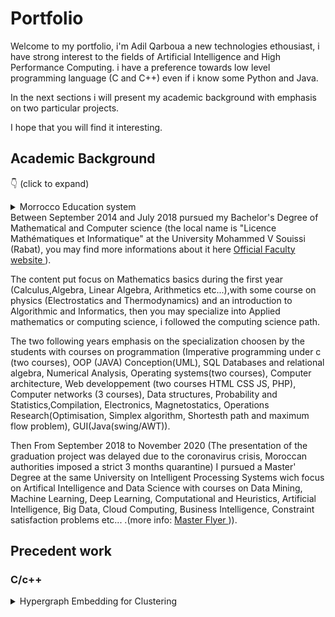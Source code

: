 # Portfolio
Welcome to my portfolio, i'm Adil Qarboua a new technologies ethousiast, i have strong interest to the fields of Artificial Intelligence and High Performance Computing.
i have a preference towards low level programming language (C and C++) even if i know some Python and Java.

In the next sections i will present my academic background with emphasis on two particular projects.

I hope that you will find it interesting.
## Academic Background

:point_down: (click to expand) <details markdown=1>
  <summary> Morrocco Education system </summary> 
I borrowed the following table from <a href =https://www.scholaro.com/pro/Countries/Morocco/Education-System> ScholarPro </a> it resume's the Educational system of Morocco.

The path i followed (the most common path) is 6 years of primary shcool, 3 years of middle school followed by 3 years of secondary school, then i attended a bachelor's degree (4 years precedently 3) followed by a master's degree(2 years).

I will present my University degree's(Bachelor and Master) with more details after the table.

<div class="k-grid-content k-auto-scrollable" style="height:auto"><table><colgroup><col style="width:10px" /><col style="width:85px" /><col style="width:240px" /><col style="width:70px" /><col style="width:70px" /><col style="width:70px" /><col style="width:335px" /></colgroup><tbody>
  <tr class="k-master-row"><td style="background-color: #9999CC"></td><td>Education</td><td>School Level</td><td style="text-align:center;">Grades</td><td style="text-align:center;">Age</td><td style="text-align:center;">years</td><td>Notes </td></tr><tr class="k-alt k-master-row"><td style="background-color: #7ABDFF"></td></tr>
  
  
  
  
  <tr class="k-master-row"><td style="background-color: #9999CC"></td><td>Primary</td><td>Primary School</td><td style="text-align:center;">1–6</td><td style="text-align:center;">6–12</td><td style="text-align:center;">6</td><td>Primary School education is compulsory </td></tr><tr class="k-alt k-master-row"><td style="background-color: #7ABDFF"></td><td>Middle</td><td>Basic Education (Cycle  coll&#233;gial)</td><td style="text-align:center;">7–9</td><td style="text-align:center;">12–15</td><td style="text-align:center;">3</td><td>Certificate/diploma awarded: Certificat d&#39;Enseignement secondaire
</td></tr>
 
  
  
 <tr class="k-master-row"><td style="background-color: #95E495"></td><td>Secondary</td><td>General Secondary (Cycle  qualificant)</td><td style="text-align:center;">10–12</td><td style="text-align:center;">15–18</td><td style="text-align:center;">3</td><td>Certificate/diploma awarded: Baccalaur&#233;at</td></tr><tr class="k-alt k-master-row"><td style="background-color: #95E495"></td><td>Secondary</td><td>Technical Secondary</td><td style="text-align:center;"></td><td style="text-align:center;">15–18</td><td style="text-align:center;">3</td><td>Certificate/diploma awarded: Baccalaur&#233;at Technique</td></tr><tr class="k-master-row"><td style="background-color: #FFCC99"></td><td>Post-secondary</td><td>General University Diploma</td><td style="text-align:center;"></td><td style="text-align:center;"></td><td style="text-align:center;">2</td><td>Preparatory phase: Dipl&#244;me ď&#201;tudes Universitaires G&#233;n&#233;rales</td></tr><tr class="k-alt k-master-row"><td style="background-color: #FFCC99"></td><td>Vocational</td><td>Technical</td><td style="text-align:center;"></td><td style="text-align:center;">18–20</td><td style="text-align:center;">2</td><td>Certificate/diploma awarded: Brevet de Technicien sup&#233;rieur</td></tr><tr class="k-master-row"><td style="background-color: #FF7A7A"></td><td>Tertiary</td><td>Bachelor&#39;s</td><td style="text-align:center;"></td><td style="text-align:center;"></td><td style="text-align:center;">4</td><td>Licence</td></tr><tr class="k-alt k-master-row"><td style="background-color: #FF7A7A"></td><td>Tertiary</td><td>Master&#39;s</td><td style="text-align:center;"></td><td style="text-align:center;"></td><td style="text-align:center;">1–3</td><td>Leads to the award of the Licence / Ma&#238;trise /Dipl&#244;me
(4 to 5 yeas total including preparatory phase)
</td></tr><tr class="k-master-row"><td style="background-color: #FF7A7A"></td><td>Tertiary</td><td>Doctorate</td><td style="text-align:center;"></td><td style="text-align:center;"></td><td style="text-align:center;">2–7</td><td>Certificate/diploma awarded:Dipl&#244;me d’Etudes Sup&#233;rieurs(DES), 
Dipl&#244;me d’Etudes Sup&#233;rieurs Approfondies(DESA)
(two to three years in length)
Students wishing to study for the Doctorat must first complete the DES(S/A). Doctoral studies require at least two years of research beyond the DES and the writing and defense of a dissertation. The Doctorat en M&#233;decine and Doctorat en M&#233;decine Dentaire require a baccalaur&#233;at from the science track for entry and studies last seven and five years respectively.</td></tr></tbody></table></div>
</details>
Between September 2014 and July 2018 pursued my Bachelor's Degree of Mathematical and Computer science (the local name is "Licence Mathématiques et Informatique" at the University Mohammed V Souissi (Rabat),
you may find more informations about it here <a href=http://www.fsr.ac.ma/content/sciences-math%C3%A9matiques-et-informatique> Official Faculty website </a>).

The content put focus on Mathematics basics during the first year (Calculus,Algebra, Linear Algebra, Arithmetics etc...),with some course on physics (Electrostatics and Thermodynamics) and an introduction to Algorithmic and Informatics, then you may specialize into Applied mathematics or computing science, i followed the computing science path.

The two following years emphasis on the specialization choosen by the students with courses on programmation (Imperative programming under c (two courses), OOP (JAVA) Conception(UML), SQL Databases and relational algebra, Numerical Analysis, Operating systems(two courses), Computer architecture, Web developpement (two courses HTML CSS JS, PHP), Computer networks (3 courses), Data structures, Probability and Statistics,Compilation, Electronics, Magnetostatics, Operations Research(Optimisation, Simplex algorithm, Shortesth path and maximum flow problem), GUI(Java(swing/AWT)). 

Then From September 2018 to November 2020 (The presentation of the graduation project was delayed due to the coronavirus crisis, Moroccan authorities imposed a strict 3 months
quarantine) I pursued a Master' Degree at the same University on Intelligent Processing Systems wich focus on Artifical Intelligence and Data Science with courses on Data Mining, Machine Learning, Deep Learning, Computational and Heuristics, Artificial Intelligence, Big Data, Cloud Computing, Business Intelligence, Constraint satisfaction problems etc... .(more info: <a href=http://www.fsr.ac.ma/content/traitement-intelligent-des-systemes> Master Flyer </a>)).



## Precedent work
### C/c++
<details markdown=1>
  <summary> Hypergraph Embedding for Clustering</summary>
  
  #### Introduction
  
  _Graph embedding_ is a method who tries to **transform graph vertices to vectors** representing theese vertices.
  The vectors should capture some of the caracteristics of the vertices mainly their **proximity**.
  Two vertices who are neighbors should be embedded to two vectors having a low distance measure (Euclidian Distance for example) between them.
  
  #### Application  
  Graph embedding have a large application panel on the fields of :
 
  * Biomedical and BioInformatic
  * Knowledge Graphs
  * Association Rule Extraction
  * NLP (Word2vec) 
  * **Features encoding** 
  We will focus on features encoding. In the next section i will present the principle of Word2Vec who is widely used on NLP and who is
  mainly based on graph embedding.
  
  #### Word2vec and auto-encoders
  **Word2vec** is an algorithm who process a text corpus and who transform each word into a vector based on the training of a special
  type of **auto-encoders**.
  
  A classic **auto-encoder** is a neural network where the labels (the output desired vectors) are the input data.
  The goal of an **auto-encoder** is to capture the input vectors on the weights at the middle hidden layer.
  It's used for compression purposes by feeding a neural network where this layers contain less nodes than the original vectors dimension.
  
  ![an auto encoder]()
  
  The special type of auto-encoders used by Word2vec is called a **skip-gram model** where the desired outputs are the words who appears in the same
  context.
  
  Word2Vec work by assuming a relatively coherent hypothesis wich is **two words who appears on the same context may have the same signification**.
  
  Let's take a look on a funny equation involving words instead of numbers.
  
  Paris - France + England = London.
  
  Even if it's not common it's seems correct we can interpret it as if you retrieve the signification of  the word France from the word Paris you will end up with 
  Capital city by adding england to it you end up in London.
  
  In reality the text corpus this particular **skip gram model** was trained on is a corpus who describe different statistic metrics on cities. Paris and London appears often on the same context as (The highest population density, The highest GPD per capita etc...).
  The fact that words where transformed into vectors allow us to do the - and + operations and the equality (the = operator) is in reality the word represented by the vector with the lowest euclidian distance to the current result of the equation.
  
  How can a **skip gram model** capture this proximity regarding to the context?
  
  Take a look at the next figure.
  ![Slicing Window]()
  
  The skip garm model will train an auto encoder as if the most common desired output for each word is the most common words surrounding it on a sentence.
  Two words will be similar (have a low euclidian distance between them on the vectorial space) if they appear often on the same context.
  
  The **auto encoder** duty will be to encode sufficiently well the input vector on the most inner hidden layer of it's encoder part.
  
  So if you retrieve the weights of this layer they should somehow encode the features in a way that will allow a discrimination,
  these weight will then represent the features on the vectorial space after the training.
  
  #### Clustering and similarity
  During this section i will briefly present the principles behind the clustering algorithms present on the figure Clustering algorithm and similarity.
  Then i will present **Hashian and Liu** Hypergraphs modelisation proposal for capturing similarity between features of a qualitatif dataset based on frequency.
  
  ##### AHC
  The **AHC** algorithm can be resumed as:
  
  1) Calculate the dissimarity measure between the elements of a dataset
  2) Agregate the 2 elements with the lowest measure of dissimilarity into a cluster.
  3) Calculate the dissimilarity between the newly formed cluster and the rest of the elements given an agglomeration criterion.
  4) repeat 2) and 3) until the formation of a final global cluster
  The final result will be a binary clustering tree called a dendrogram, the final step should be cutting the dendrogram according to the number of clusters desired or 
  a statistical criterion based on entropy
  
  ##### Partitioning methods (K-means and variants)
  We assume that we know how many clusters must be created, the algorithm can be described as:
  1) Start by initializing K centers randomly.
  2) Assign each element to the closest center.
  3) Calculate the new centers for each cluster.
  4) repeat the steps 2 and 3 until no element moves from a cluster to another.
  
  A variant consist of calculating the new center after the assignement of each element, it may converge faster but the result depends on the order in wich the elements
  are introduced.
  
  The centers may be:
  * A fictive point representing the simple calculation of the average. (**K-means**)
  * The element closest to the average. (**K-medoid**)
  * The median point. (**K-median**)
  * The mode.(**K-mode**, useful for qualitative dataset where the average calculation is impracticable).
   
   ##### Density Based methods (DB-SCAN).
   DB-SCAN introduce two parameters **MinPts** and **&epsilon;** .
   * **&epsilon;** refer to the maximal distance between two elements under which they are considered as **neighbors**.
   * **Minpts** is the minimal number of neighbors that an element should have to be considered as a **kernel**.
   It introduce also the following definitions:
   
   * An element X is **directly d-reachable** from Y if it's on the neighborhood of Y and Y is a kernel.
   
   * An element X **is d-reachable**  from Y if a list of element (x1,x2,...xn) exist with:
   
     x1=Y, xn=X and for each i>0: xi is directly d-reachable from xi-1. 
   
   * Two elements X and Y are **d-connected**if an element Z exist from wich X and Y are d-reachable.
   
   The algorithm can be described as:
   
   for each element x of the dataset.
   
   if (x is a kernel or x is not in a cluster ):
   
   **construct_cluster**(x).
  
  The call construct_cluster will consider x as a cluster and add it's neighbors to the cluster.
  if a neighbor is a kernel each element d-connected to it will be added to the cluster.
  
  ##### Similarity
  
  Each one of the precedently presented algorithms rely on a dissimilarity measure (generally the euclidian distance).
  
  However for qualitative datasets this calculation is impracticable, feature encoding is a good way of handling this problem.
  
  By embedding the features of a qualitative dataset to a low dimensional space we can apply this calculation provided that those vector 
  capture the similarity.
  
  #### Hashian and Liu modélisation:
  
  A graph (sometimes called undirected graph) is a pair G = (V, E), where V is a set whose elements are called vertices (singular: vertex), and E is a set of paired vertices, whose elements are called edges.
  
  
  A weighted graph is a graph in which weights are assigned to each edge. Such weights might represent for example costs, lengths or capacities, depending on the problem at hand.
  
  ![a weighted graph]()
  
  An hypergraph is a graph generalisation where Edges are tuples who can link more than 2 vertices.
  
  On the paper **A Hypergraph-based Method for Discovering Semantically Associated Itemsets** [[1]](#1), the authors propose a modelisation of a qualitatif dataset as an hypergraph 
  to overcome the limitation of **a-priori** algorithm when it comes to undirect links.
  
  They capture **items as vertices** of an hypergraph, **itemsets as Hyper Edges** and co-occurence frequency as weights. 
  
  Then with some advanced calculcation they define their own proximity measure based on the **Combinatory Hypergraph Laplacien**.
  
  I used this modelisation with graph embedding algorithms DeepWalk and Node2Vec to encode categorical features of a dataset so that the embedded resulting  feature keeps the proximity based on frequency captured by the hypergraph.
  
  Then I used the embedded features for clustering and classification tasks.
  
  .
#### DeepWalk, Node2Vec and Random Walks
  During this section i will present the way i implemented Node2vec and Deep Walk for hypergraphs embedding purposes.
  
  A **random walk** on a graph is a process that begins at some vertex, and at each time step moves to another vertex, it's **length** (L) is the number of vertices visited.
  
  ![a random walk]()
  
  
  
  When the graph is weighted, **it moves to a neighbor with probability proportional to the weight of the corresponding edge**.
  It result in the **walk** of visited vertices, or the sequence of length L of visited vertices.
  
  
  I implemented Deep Walk [[2]](#2) by feeding to an auto encoder a dataset generated with a High Number of random walks starting from each vertices.
  
  On the generated Dataset each vertex has as a desired output the results of the random walks started from it.
  
  Node2vec[[3]](#3) is a variant of Deep Walk who overcome the rigidity of Deep Walk by introducing two parameters who will alter the strategy of neighbor searching during the random walk who's fixed by the weights during Deep Walk. the first parameter p controls the likelihood of immediately revisiting a vertex in the walk, setting it to a high value decrease the probability of revisting this vertex. Parameter q allows the search to differentiate between **inward** and **outward** vertices, if a vertex is linked to the vertex you immediately left it will be untouched by the q parameter(inward vertex), outward vertices will be favored if q < 1 and if q is set to a high value, the likelihood of visiting such vertices will decrease. 
  
  ![Node2vec search strategy]()
  
  
  #### Results
  
  
  I will present the result on a real datasets of patients diagnosed with lymph cancer where I try to identify the common traits of these patients.
  
  This dataset has patient with analysis results on **lymph nodes** who are great indicators of cancer presence.
  
  You can find the dataset here [Lymphography dataset](https://archive.ics.uci.edu/ml/datasets/Lymphography) 
  
  This dataset have 4 diagnosis (normal_find, malign lymph , metastasis and fibrosis).
  
  After the application of Hashian and Liu modelisation and DeepWalk i applied AHC algorithm (SKlearn) to the embedded vectors with the following result:
  
  ![AHC results]()
  
  let's zoom ont the red and green clusters:
  
  ![class normal find]()
  
  ![class fibrosis]()
  
  On the normal find class we recognize the most reassuring analysis results, with lymph node without any change in structure or form, no defects and without a proliferation.
  
  On another hand the fibrosis class has more alarming symptoms as a proliferation of nodes, changes in structure etc... .
  
  The algorithm joined the two other classes metastasis and malign lymph before the ideal dendrogramm cutting point, you can find on the repository the whole dendrogram if you want to check them.
  
  I also applied this to two other datasets, another medical dataset from Morocco Pasteur institute who's about laro-pharynx cancer and an alibaba dataset about customers incentives (such as promotion tickets, and distance to the nearest store), however I'm not sure if i can publish these dataset's given that they are not open source.
  
  The resulsts were similar, I also applied a separation of the dataset to test train and validation, and i tested the precision of the results by averaging the features and comparing them to the nearest vector (who represent a class), wich resulted on a 92% precision on the Moroccan dataset, the alibaba dataset also performed a 92% precision.
  
  #### Bibliography
  
  ## References
<a id="1">[1]</a> 
Hashian , Liu (2011). 
A Hypergraph-based Method for Discovering Semantically Associated Itemsets. 
IEEE 11th International Conference on Data Mining.
</details>
  
